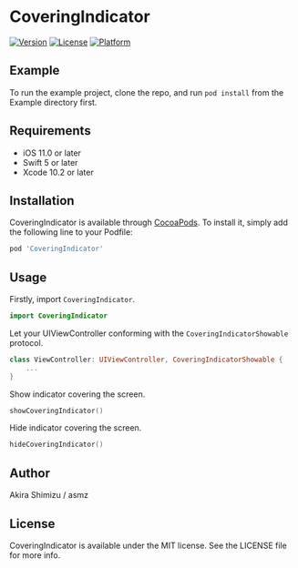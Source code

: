 # CoveringIndicator

[![Version](https://img.shields.io/cocoapods/v/CoveringIndicator.svg?style=flat)](https://cocoapods.org/pods/CoveringIndicator)
[![License](https://img.shields.io/cocoapods/l/CoveringIndicator.svg?style=flat)](https://cocoapods.org/pods/CoveringIndicator)
[![Platform](https://img.shields.io/cocoapods/p/CoveringIndicator.svg?style=flat)](https://cocoapods.org/pods/CoveringIndicator)

## Example

To run the example project, clone the repo, and run `pod install` from the Example directory first.

## Requirements

- iOS 11.0 or later
- Swift 5 or later
- Xcode 10.2 or later

## Installation

CoveringIndicator is available through [CocoaPods](https://cocoapods.org). To install
it, simply add the following line to your Podfile:

```ruby
pod 'CoveringIndicator'
```

## Usage

Firstly, import `CoveringIndicator`.

```swift
import CoveringIndicator
```

Let your UIViewController conforming with the `CoveringIndicatorShowable` protocol.

```swift
class ViewController: UIViewController, CoveringIndicatorShowable {
    ...
}
```

Show indicator covering the screen.

```swift
showCoveringIndicator()
```

Hide indicator covering the screen.

```swift
hideCoveringIndicator()
```


## Author

Akira Shimizu / asmz

## License

CoveringIndicator is available under the MIT license. See the LICENSE file for more info.
